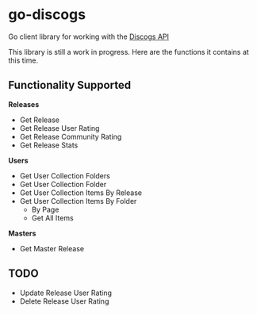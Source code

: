 # go-discogs
Go client library for working with the [Discogs API](https://www.discogs.com/developers/#)

This library is still a work in progress. Here are the functions it contains at this time. 

## Functionality Supported
**Releases**
- Get Release
- Get Release User Rating
- Get Release Community Rating
- Get Release Stats

**Users**
- Get User Collection Folders
- Get User Collection Folder
- Get User Collection Items By Release
- Get User Collection Items By Folder
    - By Page
    - Get All Items

**Masters**
- Get Master Release

## TODO
- Update Release User Rating
- Delete Release User Rating